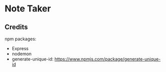 # Note Taker 

## Credits

npm packages:
- Express
- nodemon
- generate-unique-id: https://www.npmjs.com/package/generate-unique-id